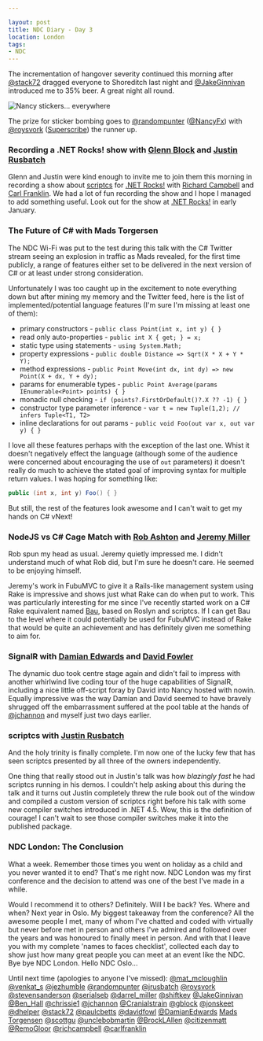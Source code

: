 ```yaml
---

layout: post
title: NDC Diary - Day 3
location: London
tags:
- NDC
---
```


The incrementation of hangover severity continued this morning after [@stack72](https://twitter.com/stack72) dragged everyone to Shoreditch last night and [@JakeGinnivan](https://twitter.com/JakeGinnivan) introduced me to 35% beer. A great night all round.

![Nancy stickers... everywhere](http://adamralph.com/img/nancy-stickers-everywhere.jpg)

The prize for sticker bombing goes to [@randompunter](https://twitter.com/randompunter) ([@NancyFx](https://twitter.com/NancyFx)) with [@roysvork](https://twitter.com/roysvork) ([Superscribe](http://superscribe.org/)) the runner up.

### Recording a .NET Rocks! show with [Glenn Block](https://twitter.com/gblock) and [Justin Rusbatch](https://twitter.com/jrusbatch)

Glenn and Justin were kind enough to invite me to join them this morning in recording a show about [scriptcs](http://scriptcs.net/) for [.NET Rocks!](http://www.dotnetrocks.com/) with [Richard Campbell](https://twitter.com/richcampbell) and [Carl Franklin](https://twitter.com/carlfranklin). We had a lot of fun recording the show and I hope I managed to add something useful. Look out for the show at [.NET Rocks!](http://www.dotnetrocks.com/) in early January.  

<!--excerpt-->

### The Future of C# with Mads Torgersen

The NDC Wi-Fi was put to the test during this talk with the C# Twitter stream seeing an explosion in traffic as Mads revealed, for the first time publicly, a range of features either set to be delivered in the next version of C# or at least under strong consideration.

Unfortunately I was too caught up in the excitement to note everything down but after mining my memory and the Twitter feed, here is the list of implemented/potential language features (I'm sure I'm missing at least one of them):

* primary constructors - `public class Point(int x, int y) { }`
* read only auto-properties - `public int X { get; } = x;`
* static type using statements - `using System.Math;`
* property expressions - `public double Distance => Sqrt(X * X + Y * Y);`
* method expressions - `public Point Move(int dx, int dy) => new Point(X + dx, Y + dy);`
* params for enumerable types - `public Point Average(params IEnumerable<Point> points) { }`
* monadic null checking - `if (points?.FirstOrDefault()?.X ?? -1) { }`
* constructor type parameter inference - `var t = new Tuple(1,2); // infers Tuple<T1, T2>`
* inline declarations for out params - `public void Foo(out var x, out var y) { }`

I love all these features perhaps with the exception of the last one. Whist it doesn't negatively effect the language (although some of the audience were concerned about encouraging the use of `out` parameters) it doesn't really do much to achieve the stated goal of improving syntax for multiple return values. I was hoping for something like:

```C#
public (int x, int y) Foo() { }
```

But still, the rest of the features look awesome and I can't wait to get my hands on C# vNext!

### NodeJS vs C# Cage Match with [Rob Ashton](https://twitter.com/RobAshton) and [Jeremy Miller](https://twitter.com/jeremydmiller)

Rob spun my head as usual. Jeremy quietly impressed me. I didn't understand much of what Rob did, but I'm sure he doesn't care. He seemed to be enjoying himself.

Jeremy's work in FubuMVC to give it a Rails-like management system using Rake is impressive and shows just what Rake can do when put to work. This was particularly interesting for me since I've recently started work on a C# Rake equivalent named [Bau](https://github.com/bau-build/bau), based on Roslyn and scriptcs. If I can get Bau to the level where it could potentially be used for FubuMVC instead of Rake that would be quite an achievement and has definitely given me something to aim for.

### SignalR with [Damian Edwards](https://twitter.com/DamianEdwards) and [David Fowler](https://twitter.com/davidfowl)

The dynamic duo took centre stage again and didn't fail to impress with another whirlwind live coding tour of the huge capabilities of SignalR, including a nice little off-script foray by David into Nancy hosted with nowin. Equally impressive was the way Damian and David seemed to have bravely shrugged off the embarrassment suffered at the pool table at the hands of [@jchannon](https://twitter.com/jchannon) and myself just two days earlier.

### scriptcs with [Justin Rusbatch](https://twitter.com/jrusbatch)

And the holy trinity is finally complete. I'm now one of the lucky few that has seen scriptcs presented by all three of the owners independently.

One thing that really stood out in Justin's talk was how *blazingly fast* he had scriptcs running in his demos. I couldn't help asking about this during the talk and it turns out Justin completely threw the rule book out of the window and compiled a custom version of scriptcs right before his talk with some new compiler switches introduced in .NET 4.5. Wow, this is the definition of courage! I can't wait to see those compiler switches make it into the published package.  

### NDC London: The Conclusion

What a week. Remember those times you went on holiday as a child and you never wanted it to end? That's me right now. NDC London was my first conference and the decision to attend was one of the best I've made in a while.

Would I recommend it to others? Definitely. Will I be back? Yes. Where and when? Next year in Oslo. My biggest takeaway from the conference? All the awesome people I met, many of whom I've chatted and coded with virtually but never before met in person and others I've admired and followed over the years and was honoured to finally meet in person. And with that I leave you with my complete 'names to faces checklist', collected each day to show just how many great people you can meet at an event like the NDC. Bye bye NDC London. Hello NDC Oslo...


Until next time (apologies to anyone I've missed):
[@mat_mcloughlin](https://twitter.com/mat_mcloughlin) [@venkat_s](https://twitter.com/venkat_s) [@jezhumble](https://twitter.com/jezhumble) [@randompunter](https://twitter.com/randompunter) [@jrusbatch](https://twitter.com/jrusbatch) [@roysvork](https://twitter.com/roysvork) [@stevensanderson](https://twitter.com/stevensanderson) [@serialseb](https://twitter.com/serialseb) [@darrel_miller](https://twitter.com/darrel_miller) [@shiftkey](https://twitter.com/shiftkey) [@JakeGinnivan](https://twitter.com/JakeGinnivan) [@Ben_Hall](https://twitter.com/Ben_Hall) [@chrissie1](https://twitter.com/chrissie1) [@jchannon](https://twitter.com/jchannon) [@Cranialstrain](https://twitter.com/Cranialstrain) [@gblock](https://twitter.com/gblock) [@jonskeet](https://twitter.com/jonskeet) [@dhelper](https://twitter.com/dhelper) [@stack72](https://twitter.com/stack72) [@paulcbetts](https://twitter.com/paulcbetts) [@davidfowl](https://twitter.com/davidfowl) [@DamianEdwards](https://twitter.com/DamianEdwards) [Mads Torgensen](https://www.google.co.uk/search?q=mads+torgensen) [@scottgu](https://twitter.com/scottgu) [@unclebobmartin](https://twitter.com/unclebobmartin) [@BrockLAllen](https://twitter.com/BrockLAllen) [@citizenmatt](https://twitter.com/citizenmatt) [@RemoGloor](https://twitter.com/RemoGloor) [@richcampbell](https://twitter.com/richcampbell) [@carlfranklin](https://twitter.com/carlfranklin)